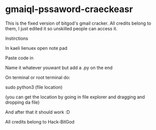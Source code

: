 # gmaiql-pssaword-craeckeasr
This is the fixed version of bitgod's gmail cracker. All credits belong to them, I just edited it so unskilled people can access it.

Instirctions

In kaeli lienuex open note pad

Paste code in

Name it whatever youwant but add a .py on the end

On terminal or root terminal do:

sudo python3 (file location)

(you can get the location by going in file explorer and dragging and dropping da file)

And after that it should work :D

All credits belong to Hack-BitGod
